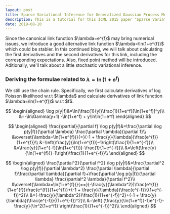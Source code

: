 ```yaml
---
layout: post
title: Sparse Variational Inference for Generalized Gaussian Process Models - Tutorial 2
description: This is a tutorial for this ICML 2015 paper 'Sparse Variational Inference for Generalized Gaussian Process Models'. It covers fixed point method, stochastic variational inference and some experiments.
date: 2019-08-10
---
```

<p>
Since the canonical link function $\lambda=e^{f}$ may bring numerical issues, we introduce a good alternative link function $\lambda=\ln(1+e^{f})$ which could be stabler. In this continued blog, we will talk about calculating the first derivatives and the second derivatives for this link, including the corresponding expectations. Also, fixed point method will be introduced. Aditionally, we'll talk about a little stochastic variational inference.
</p>

### Deriving the formulae related to $\lambda=\ln(1+e^{f})$
<p>
We still use the chain rule. Specifically, we first calculate derivatives of log Poisson likelihood w.r.t $\lambda$ and calculate derivatives of link function $\lambda=\ln(1+e^{f})$ w.r.t $f$.
</p>

$$
\begin{aligned}
\log p(y|f)&=\ln(\frac{1}{y!}\frac{1}{1+e^f}[\ln(1+e^f)]^y)\\
&=-\ln\Gamma(y+1) -\ln(1+e^f) + y\ln\ln(1+e^f)
\end{aligned}
$$

$$
\begin{aligned}
    \frac{\partial}{\partial f} \log p(y|f)&=\frac{\partial \log p(y|f)}{\partial \lambda} \frac{\partial \lambda}{\partial f}\\
    &\overset{\lambda=\ln(1+e^{f})}{=}(-1 + \frac{y}{\lambda})\frac{e^{f}}{1+e^{f}}\\
    &=\left(\frac{y}{\ln(1+e^{f})}-1\right)\frac{1}{1+e^{-f}}\\
    &=\frac{y}{(1+e^{-f})\ln(1+e^{f})}-\frac{1}{1+e^{-f}}\\
    &=\left(\frac{y}{\ln(1+e^{f})}-1\right)\frac{1}{1+e^{-f}}\\
\end{aligned}
$$

$$
\begin{aligned}
    \frac{\partial^2}{\partial f^2} \log p(y|f)&=\frac{\partial^2 \log p(y|f)}{\partial \lambda^2} \frac{\partial \lambda}{\partial f}\frac{\partial \lambda}{\partial f}+\frac{\partial \log p(y|f)}{\partial \lambda} \frac{\partial^2 \lambda}{\partial f^2}\\
    &\overset{\lambda=\ln(1+e^{f})}{==}(-\frac{y}{\lambda^2})\frac{e^{f}}{1+e^{f}}\frac{e^{f}}{1+e^{f}}+(-1 + \frac{y}{\lambda})\frac{e^{-f}}{(1+e^{-f})^2}\\
    &=(-\frac{y}{\lambda^2})\frac{1}{(1+e^{-f})^2}+(-1 + \frac{y}{\lambda})\frac{e^{-f}}{(1+e^{-f})^2}\\
    &=\left( (\frac{y}{\ln(1+e^f)}-1)e^{-f}-\frac{y}{\ln^2(1+e^f)} \right)\frac{1}{(1+e^{-f})^2}\\
\end{aligned}
$$